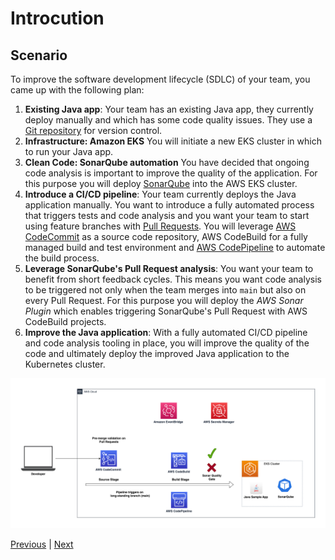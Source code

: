 # Introcution

## Scenario

To improve the software development lifecycle (SDLC) of your team, you came up with the following plan:

1. **Existing Java app**: Your team has an existing Java app, they currently deploy manually and which has some code quality issues. They use a [Git repository](https://github.com/SonarSource-Demos/sonar-aws-java-app) for version control.
2. **Infrastructure: Amazon EKS** You will initiate a new EKS cluster in which to run your Java app.
3. **Clean Code: SonarQube automation** You have decided that ongoing code analysis is important to improve the quality of the application. For this purpose you will deploy [SonarQube](https://www.sonarsource.com/products/sonarqube/) into the AWS EKS cluster.
4. **Introduce a CI/CD pipeline**: Your team currently deploys the Java application manually. You want to introduce a fully automated process that triggers tests and code analysis and you want your team to start using feature branches with [Pull Requests](https://docs.aws.amazon.com/codecommit/latest/userguide/pull-requests.html). You will leverage [AWS CodeCommit](https://aws.amazon.com/codecommit/) as a source code repository, AWS CodeBuild for a fully managed build and test environment and [AWS CodePipeline](https://aws.amazon.com/codepipeline/) to automate the build process.
5. **Leverage SonarQube's Pull Request analysis**: You want your team to benefit from short feedback cycles. This means you want code analysis to be triggered not only when the team merges into `main` but also on every Pull Request. For this purpose you will deploy the *AWS Sonar Plugin* which enables triggering SonarQube's Pull Request with AWS CodeBuild projects.
6. **Improve the Java application**: With a fully automated CI/CD pipeline and code analysis tooling in place, you will improve the quality of the code and ultimately deploy the improved Java application to the Kubernetes cluster.

![Overall Picture](../assets/1-Introduction/overall.png)

[Previous](../README.md) | [Next](../2.CleanCode/README.md)
